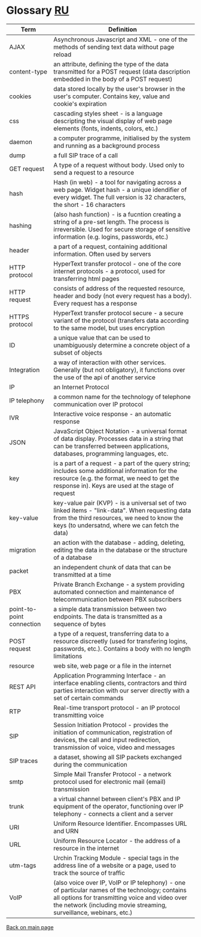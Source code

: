 # Glossary  [RU](/documentation/glossary/glossary_ru.md)

|**Term** | **Definition** |
|--|--|
|AJAX|Asynchronous Javascript and XML - one of the methods of sending text data without page reload|
|content-type|an attribute, defining the type of the data transmitted for a POST request (data dascription embedded in the body of a POST request)|
|cookies|data stored locally by the user's browser in the user's computer. Contains key, value and cookie's expiration|
|css|cascading styles sheet - is a language descripting the visual display of web page elements (fonts, indents, colors, etc.)|
|daemon|a computer programme, initialised by the system and running as a background process|
|dump|a full SIP trace of a call|
|GET request|A type of a request without body. Used only to send a request to a resource|
|hash|Hash (in web) - a tool for navigating across a web page. Widget hash - a unique idendifier of every widget. The full version is 32 characters, the short - 16 characters|
|hashing|(also hash function) - is a fucntion creating a string of a pre-set length. The process is irreversible. Used for secure storage of sensitive information (e.g. logins, passwords, etc.)|
|header|a part of a request, containing additional information. Often used by servers|
|HTTP protocol|HyperText transfer protocol - one of the core internet protocols - a protocol, used for transferring html pages|
|HTTP request|consists of address of the requested resource, header and body (not every request has a body). Every request has a response|
|HTTPS protocol|HyperText transfer protocol secure - a secure variant of the protocol (transfers data according to the same model, but uses encryption|
|ID|a unique value that can be used to unambiguously determine a concrete object of a subset of objects|
|Integration|a way of interaction with other services. Generally (but not obligatory), it functions over the use of the api of another service|
|IP|an Internet Protocol|
|IP telephony|a common name for the technology of telephone communication over IP protocol|
|IVR|Interactive voice response - an automatic response|
|JSON|JavaScript Object Notation - a universal format of data display. Processes data in a string that can be transferred between applications, databases, programming languages, etc.|
|key|is a part of a request - a part of the query string; includes some additional information for the resource (e.g. the format, we need to get the response in). Keys are used at the stage of request|
|key-value|key-value pair (KVP) - is a universal set of two linked items - "link-data". When requesting data from the third resources, we need to know the keys (to undersatnd, where we can fetch the data)|
|migration|an action with the database - adding, deleting, editing the data in the database or the structure of a database|
|packet|an independent chunk of data that can be transmitted at a time|
|PBX|Private Branch Exchange - a system providing automated connection and maintenance of telecommunication between PBX subscribers|
|point-to-point connection|a simple data transmission between two endpoints. The data is transmitted as a sequence of bytes|
|POST request|a type of a request, transferring data to a resource discreetly (used for transfering logins, passwords, etc.). Contains a body with no length limitations|
|resource|web site, web page or a file in the internet|
|REST API|Application Programming Interface - an interface enabling clients, contractors and third parties interaction with our server directly with a set of certain commands|
|RTP|Real-time transport protocol - an IP protocol transmitting voice|
|SIP|Session Initiation Protocol - provides the initiation of communication, registration of devices, the call and input redirection, transmission of voice, video and messages|
|SIP traces|a dataset, showing all SIP packets exchanged during the communication|
|smtp|Simple Mail Transfer Protocol - a network protocol used for electronic mail (email) transmission|
|trunk|a virtual channel between client's PBX and IP equipment of the operator, functioning over IP telephony - connects a client and a server|
|URI|Uniform Resource Identifier. Encompasses URL and URN|
|URL|Uniform Resource Locator - the address of a resource in the internet|
|utm-tags|Urchin Tracking Module - special tags in the address line of a website or a page, used to track the source of traffic|
|VoIP|(also voice over IP, VoIP or IP telephony) - one of particular names of the technology; contains all options for transmitting voice and video over the network (including movie streaming, surveillance, webinars, etc.)|

[Back on main page](/README.md#documentation)
